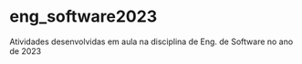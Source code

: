 # eng_software2023
Atividades desenvolvidas em aula na disciplina de Eng. de Software no ano de 2023
